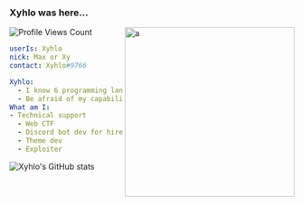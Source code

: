 ### Xyhlo was here...

<img align="right" alt="a" width="300px" height="300px" src="https://user-images.githubusercontent.com/77571950/120704295-18467380-c4bf-11eb-8502-c355042e20cd.png" />
<div>
    <img src="https://komarev.com/ghpvc/?username=Xhylo" alt="Profile Views Count">
</div>

```yaml
userIs: Xyhlo
nick: Max or Xy
contact: Xyhlo#9766

Xyhlo:
  - I know 6 programming languges.
  - Be afraid of my capabilities.
What am I:
- Technical support
  - Web CTF
  - Discord bot dev for hire
  - Theme dev
  - Exploiter
  ```
![Xyhlo's GitHub stats](https://github-readme-stats.vercel.app/api?username=Xhylo&show_icons=true&theme=radical)
